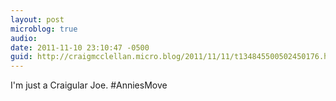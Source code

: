 ```yaml
---
layout: post
microblog: true
audio: 
date: 2011-11-10 23:10:47 -0500
guid: http://craigmcclellan.micro.blog/2011/11/11/t134845500502450176.html
---
```

I'm just a Craigular Joe. #AnniesMove
